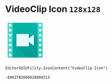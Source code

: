# VideoClip Icon `128x128`
<img src="/img/VideoClip%20Icon.png" width=128 height=128>

``` CSharp
EditorGUIUtility.IconContent("VideoClip Icon")
```
```
-8462782666828804213
```
